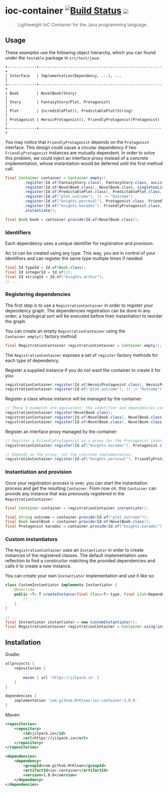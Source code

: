 # ioc-container [![Build Status](https://travis-ci.org/MrKloan/ioc-container.svg?branch=master)](https://travis-ci.org/MrKloan/ioc-container) [![](https://jitpack.io/v/MrKloan/ioc-container.svg)](https://jitpack.io/#MrKloan/ioc-container)
> Lightweight IoC Container for the Java programming language.

## Usage

These examples use the following object hierarchy, which you can found under the `testable` package in `src/test/java`:

    +-------------+-------------------------------------------------------+
    | Interface   | Implementation(Dependency, ...), ...                  |
    +-------------+-------------------------------------------------------+
    | Book        | NovelBook(Story)                                      |
    | Story       | FantasyStory(Plot, Protagonist)                       |
    | Plot        | IncrediblePlot(), PredictablePlot(String)             |
    | Protagonist | HeroicProtagonist(), FriendlyProtagonist(Protagonist) |
    +-------------+-------------------------------------------------------+

You may notice that `FriendlyProtagonist` depends on the `Protagonist` interface. This design could cause a circular
dependency if two `FriendlyProtagonist` instances are mutually dependent. In order to solve this problem, we could
inject an interface proxy instead of a concrete implementation, whose instantiation would be deferred until the first 
method call.

```java
final Container container = Container.empty()
        .register(Id.of(FantasyStory.class), FantasyStory.class, asList(Id.of(PredictablePlot.class), Id.of("knights.perceval")))
        .register(Id.of(NovelBook.class), NovelBook.class, singletonList(Id.of(FantasyStory.class)))
        .register(Id.of(PredictablePlot.class), PredictablePlot.class, singletonList(Id.of("plot.outcome")))
        .register(Id.of("plot.outcome"), () -> "Outcome")
        .register(Id.of("knights.perceval"), Protagonist.class, FriendlyProtagonist.class, singletonList(Id.of("knights.karadoc")))
        .register(Id.of("knights.karadoc"), FriendlyProtagonist.class, singletonList(Id.of("knights.perceval")))
        .instantiate();

final Book book = container.provide(Id.of(NovelBook.class));
```

### Identifiers

Each dependency uses a unique identifier for registration and provision. 

An `Id` can be created using any type. This way, you are in control of your identifiers and can register the same type 
multiple times if needed:

```java
final Id typeId = Id.of(Book.class);
final Id integerId = Id.of(1);
final Id stringId = Id.of("knights.arthur");
// ...
```

### Registering dependencies

The first step is to use a `RegistrationContainer` in order to register your dependency graph. The dependencies registration 
can be done in any order; a topological sort will be executed before their instantiation to reorder the graph.

You can create an empty `RegistrationContainer` using the `Container.empty()` factory method:

```java
final RegistrationContainer registrationContainer = Container.empty();
```

The `RegistrationContainer` exposes a set of `register` factory methods for each type of dependency.

Register a supplied instance if you do not want the container to create it for you:

```java
registrationContainer.register(Id.of(HeroicProtagonist.class), HeroicProtagonist::new);
registrationContainer.register(Id.of("plot.outcome"), () -> "Outcome");
```

Register a class whose instance will be managed by the container:

```java
// These 3 examples are equivalent: the identifier and dependencies can be inferred by the container.
registrationContainer.register(NovelBook.class);
registrationContainer.register(Id.of(NovelBook.class), NovelBook.class);
registrationContainer.register(Id.of(NovelBook.class), NovelBook.class, singletonList(Id.of(Story.class)));
```

Register an interface proxy managed by the container: 

```java
// Register a FriendlyProtagonist as a proxy for the Protagonist interface.
registrationContainer.register(Id.of("knights.karadoc"), Protagonist.class, FriendlyProtagonist.class, singletonList(Id.of("knights.perceval")))

// Depends on the proxy, not the concrete implementation.
registrationContainer.register(Id.of("knights.perceval"), FriendlyProtagonist.class, singletonList(Id.of("knights.karadoc")))
```

### Instantiation and provision

Once your registration process is over, you can start the instantiation process and get the resulting `Container`.
From now on, this `Container` can provide any instance that was previously registered in the `RegistrationContainer`:

```java
final Container container = registrationContainer.instantiate();

final String outcome = container.provide(Id.of("plot.outcome"));
final Book novelBook = container.provide(Id.of(NovelBook.class));
final Protagonist karadoc = container.provide(Id.of("knights.karadoc"));
```

### Custom instantiators

The `RegistrationContainer` uses an `Instantiator` in order to create instances of the registered classes.
The default implementation uses reflection to find a constructor matching the provided dependencies and calls it to 
create a new instance.

You can create your own `Instantiator` implementation and use it like so:

```java
class CustomInstantiator implements Instantiator {
    @Override
    public <T> T createInstance(final Class<T> type, final List<Dependency> dependencies) {
        // ...
    }
}

// ...
final Instantiator instantiator = new CustomInstantiator();
final RegistrationContainer registrationContainer = Container.using(instantiator);
```

## Installation

Gradle:
```groovy
allprojects {
	repositories {
		...
		maven { url 'https://jitpack.io' }
	}
}

dependencies {
	implementation 'com.github.MrKloan:ioc-container:1.0.0'
}
```

Maven:
```xml
<repositories>
	<repository>
		<id>jitpack.io</id>
		<url>https://jitpack.io</url>
	</repository>
</repositories>

<dependencies>
	<dependency>
		<groupId>com.github.MrKloan</groupId>
		<artifactId>ioc-container</artifactId>
		<version>1.0.0</version>
	</dependency>
</dependencies>
```